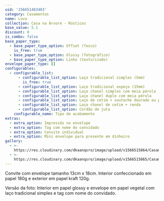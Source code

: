 ```yaml
---
uid: '156651483403'
category: Casamentos
name: Luva
collection: Casa na Árvore - Rústicos
base_value: 5.1
discount: 0
is_combo: false
base_paper_type:
  - base_paper_type_option: Offset (fosco)
    is_free: true
  - base_paper_type_option: Glossy (fotográfico)
  - base_paper_type_option: Linho (texturizado)
envelope_paper_type: []
configurables:
  - configurable_list:
      - configurable_list_option: Laço tradicional simples (5mm)
        is_free: true
      - configurable_list_option: Laço tradicional expeço (15mm)
      - configurable_list_option: Laço chanel simples com meia pérola
      - configurable_list_option: Laço chanel duplo com meia pérola
      - configurable_list_option: Laço de cetim + soutache dourado ou prateado
      - configurable_list_option: Laço chanel de cetim + renda
      - configurable_list_option: Cordão de juta
    configurable_name: Tipo de acabamento
extras:
  - extra_option: Impressão no envelope
  - extra_option: Tag com nome do convidado
  - extra_option: Convite individual
  - extra_option: Mini envelope para presente em dinheiro
gallery:
  - >-
    https://res.cloudinary.com/dkaanqsro/image/upload/v1566515864/Casamentos/Modelo_Luva_1_rust_ffoboy.jpg
  - >-
    https://res.cloudinary.com/dkaanqsro/image/upload/v1566515865/Casamentos/Modelo_Luva_2_rust_hh7i54.jpg
---
```

Convite com envelope tamanho 13cm x 18cm. Interior confeccionado em papel 180g
 e exterior em papel kraft 120g.




Versão da foto: Interior em papel glossy e envelope em papel vegetal com laço
 tradicional simples e tag com nome do convidado.
